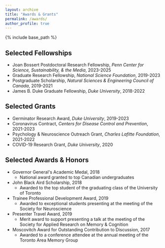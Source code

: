 ```yaml
---
layout: archive
title: "Awards & Grants"
permalink: /awards/
author_profile: true
---
```


{% include base_path %}

Selected Fellowships
-------
* Joan Bossert Postdoctoral Research Fellowship, *Penn Center for Science, Sustainability, & the Media*, 2023-2025
* Graduate Research Fellowship, *National Science Foundation*, 2019-2023
* Postgraduate Scholarship, *Natural Sciences & Engineering Council of Canada*, 2019-2021
* James B. Duke Graduate Fellowship, *Duke University*, 2018-2022
 

Selected Grants
-------
* Germinator Research Award, *Duke University*, 2019-2023
* Coronavirus Contract, *Centers for Disease Control and Prevention*, 2021-2023
* Psychology & Neuroscience Outreach Grant, *Charles Lafitte Foundation*, 2021-2022
* COVID-19 Research Grant, *Duke University*, 2020 


Selected Awards & Honors
-------
* Governor General's Academic Medal, 2018
  * National award granted to top Canadian undergraduates
* John Black Aird Scholarship, 2018
  * Awarded to the top student of the graduating class of the University of Toronto
* Trainee Professional Development Award, 2019
  * Awarded to exceptional students presenting at the meeting of the Society for Neuroscience
* Presenter Travel Award, 2019
  * Merit award to support presenting a talk at the meeting of the Society for Applied Research on Memory & Cognition
* Moscovitch Award for Outstanding Contribution to Discussion, 2017
  * Awarded to a conference attendee at the annual meeting of the Toronto Area Memory Group
